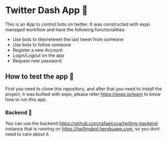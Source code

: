 # Twitter Dash App :penguin:
This is an App to control bots on twitter. It was constructed with expo managed workflow and have the following functionalities:

- Use bots to like/retweet the last tweet from someone
- Use bots to follow someone
- Register a new Account
- Login/Logout on the app
- Request new password

## How to test the app :star2:

First you need to clone this repository, and after that you need to install the project, it was builted with expo, please refer https://expo.io/learn to know how
to run this app.

### Backend :whale2:

You can use the backend https://github.com/rafaelcsva/twilling-backend instance that is running on https://twillingbot.herokuapp.com, so you dont need to care about it.
